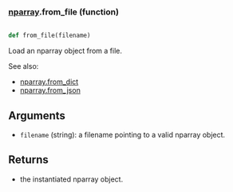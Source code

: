 ### [nparray](nparray.md).from_file (function)


```py

def from_file(filename)

```



Load an nparray object from a file.

See also:

* [nparray.from_dict](nparray.from_dict.md)
* [nparray.from_json](nparray.from_json.md)

Arguments
-----------
* `filename` (string): a filename pointing to a valid nparray object.

Returns
----------
* the instantiated nparray object.

